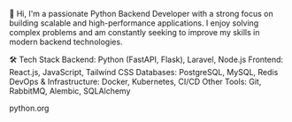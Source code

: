 👋 Hi,
I'm a passionate Python Backend Developer with a strong focus on building scalable and high-performance applications. I enjoy solving complex problems and am constantly seeking to improve my skills in modern backend technologies.

🛠️ Tech Stack
Backend: Python (FastAPI, Flask), Laravel, Node.js
Frontend: React.js, JavaScript, Tailwind CSS 
Databases: PostgreSQL, MySQL, Redis
DevOps & Infrastructure: Docker, Kubernetes, CI/CD
Other Tools: Git, RabbitMQ, Alembic, SQLAlchemy

python.org
